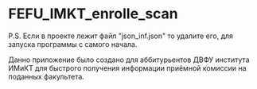 # FEFU_IMKT_enrolle_scan

P.S. Если в проекте лежит файл "json_inf.json" то удалите его, для запуска программы с самого начала.

Данно приложение было создано для аббитурьентов ДВФУ института ИМиКТ для быстрого получения информации приёмной комиссии на поданных факультета.
